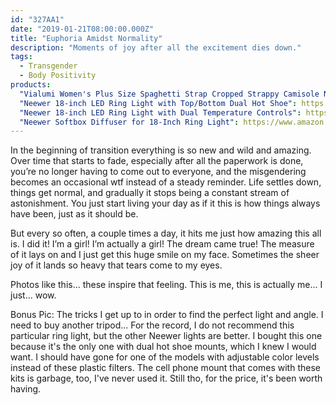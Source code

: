 ```yaml
---
id: "327AA1"
date: "2019-01-21T08:00:00.000Z"
title: "Euphoria Amidst Normality"
description: "Moments of joy after all the excitement dies down."
tags:
  - Transgender
  - Body Positivity
products:
  "Vialumi Women's Plus Size Spaghetti Strap Cropped Strappy Camisole Navy 2X/3X": https://www.amazon.com/exec/obidos/ASIN/B01DFXZHTW/curvyandtrans-20
  "Neewer 18-inch LED Ring Light with Top/Bottom Dual Hot Shoe": https://www.amazon.com/exec/obidos/ASIN/B07F252MH2/curvyandtrans-20
  "Neewer 18-inch LED Ring Light with Dual Temperature Controls": https://www.amazon.com/exec/obidos/ASIN/B07G281NTC/curvyandtrans-20
  "Neewer Softbox Diffuser for 18-Inch Ring Light": https://www.amazon.com/exec/obidos/ASIN/B01LPR3TPO/curvyandtrans-20
---
```

In the beginning of transition everything is so new and wild and amazing. Over time that starts to fade, especially after all the paperwork is done, you’re no longer having to come out to everyone, and the misgendering becomes an occasional wtf instead of a steady reminder. Life settles down, things get normal, and gradually it stops being a constant stream of astonishment. You just start living your day as if it this is how things always have been, just as it should be.

But every so often, a couple times a day, it hits me just how amazing this all is. I did it! I’m a girl! I’m actually a girl! The dream came true! The measure of it lays on and I just get this huge smile on my face. Sometimes the sheer joy of it lands so heavy that tears come to my eyes.

Photos like this... these inspire that feeling. This is me, this is actually me... I just... wow.

Bonus Pic: The tricks I get up to in order to find the perfect light and angle. I need to buy another tripod... For the record, I do not recommend this particular ring light, but the other Neewer lights are better. I bought this one because it's the only one with dual hot shoe mounts, which I knew I would want. I should have gone for one of the models with adjustable color levels instead of these plastic filters. The cell phone mount that comes with these kits is garbage, too, I've never used it. Still tho, for the price, it's been worth having.
